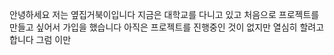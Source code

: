 안녕하세요 저는 옆집거북이입니다 
지금은 대학교를 다니고 있고 처음으로 프로젝트를 만들고 싶어서 가입을 했습니다
아직은 프로젝트를 진행중인 것이 없지만 열심히 할려고합니다 
그럼 이만

